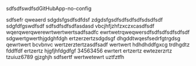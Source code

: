 sdfsdfswdfsdGitHubApp-no-config


sdfsefr
qweaerd
sdgdsfgsdfsdfdsf
zdgdsfgsdfsdfsdfsdfsdsdfsdf
sdgfdfgswdfsdf
sdfsdfsdfsdfasdasd
vbcjhfjzhfzxczxcasdfsdf
wqerqwerqwerewrtwertwertsadfsadfc
ewrtwetrqweqwersdfsdfsdfsdfsdfsdf
sdgwertgwerthjgdghfdgh
ertzerzertzsdgdsgf
dhgddtwqesfsedrfgtrgdsg
qewrtwert bcvbnvc
wertzerztertzasdfsadf
wertwert
hdhdhddfgxcg
trdhgdtz
fddffdf
ertzertz
hjgfjhfdgdfgf
34563456
ewrtert
ertzertz
ewtezerzrtz
tzuiuz6789
gjzghjh
sdfsertf
wertwetewrt
uztfztfh

